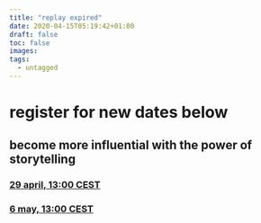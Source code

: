 ```yaml
---
title: "replay expired"
date: 2020-04-15T05:19:42+01:00
draft: false
toc: false
images:
tags:
  - untagged
---
```


# register for new dates below
## become more influential with the power of storytelling

### [29 april, 13:00 CEST](storyinfluence)
### [6 may, 13:00 CEST](/encore)
